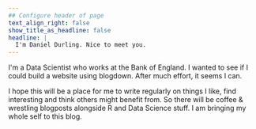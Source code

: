 ```yaml
---
## Configure header of page
text_align_right: false
show_title_as_headline: false
headline: |
  I'm Daniel Durling. Nice to meet you.
---
```


<!-- this is a subheadline -->
I'm a Data Scientist who works at the Bank of England. I wanted to see if I could build a website using blogdown. After much effort, it seems I can. 

I hope this will be a place for me to write regularly on things I like, find interesting and think others might benefit from. So there will be coffee & wrestling blogposts alongside R and Data Science stuff. I am bringing my whole self to this blog.
